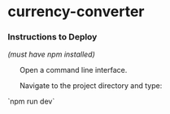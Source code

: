 # currency-converter

### Instructions to Deploy
<i>(must have npm installed)</i>  

<ol>Open a command line interface.</ol>
<ol>Navigate to the project directory and type:</ol>
`npm run dev`


